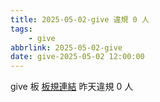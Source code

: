 ```yaml
---
title: 2025-05-02-give 違規 0 人
tags:
    - give
abbrlink: 2025-05-02-give
date: give-2025-05-02 12:00:00
---
```

give 板 [板規連結](https://www.ptt.cc/bbs/give/M.1612495900.A.C32.html)
昨天違規 0 人
